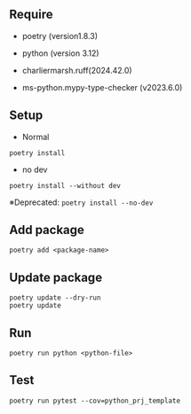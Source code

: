 ## Require
- poetry (version1.8.3)
- python (version 3.12)

- charliermarsh.ruff(2024.42.0)
- ms-python.mypy-type-checker (v2023.6.0)

## Setup
- Normal
```
poetry install
```
- no dev
```
poetry install --without dev
```
※Deprecated: ```poetry install --no-dev```

## Add package
```
poetry add <package-name>
```

## Update package
```
poetry update --dry-run
poetry update
```

## Run
```
poetry run python <python-file>
```

## Test
```
poetry run pytest --cov=python_prj_template
```